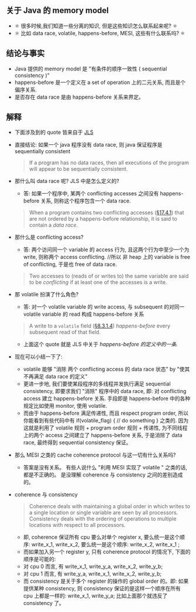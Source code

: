 ## 关于 Java 的 memory model

- ⚛️ 很多时候,我们知道一些分离的知识, 但是这些知识怎么联系起来呢? ⚛️
- ⚛️ 比如 data race, volatile, happens-before, MESI, 这些有什么联系吗? ⚛️

## 结论与事实

- Java 提供的 memory model 是 "有条件的顺序一致性 ( sequential consistency )"
- happens-before 是一个定义在 a set of operation 上的二元关系, 而且是个偏序关系.
- 是否存在 data race 是由 happens-before 关系来界定。

## 解释

- 下面涉及到的 quote 皆来自于 [JLS](https://docs.oracle.com/javase/specs/jls/se8/html/jls-17.html)
- 直接结论:  如果一个 java 程序没有 data race, 则 java 保证程序是 sequentially consistent

  > If a program has no data races, then all executions of the program will appear to be sequentially consistent.
  >
- 那什么叫 data race 呢? JLS 中是怎么定义的?

  - 答: 如果一个程序中, 某两个 conflicting accesses 之间没有 happens-before 关系, 则称这个程序包含一个 data race.

  > When a program contains two conflicting accesses ([§17.4.1](https://docs.oracle.com/javase/specs/jls/se8/html/jls-17.html#jls-17.4.1 "17.4.1. Shared Variables")) that are not ordered by a happens-before relationship, it is said to contain a *data race*.
  >
- 那什么是 conflicting access?

  - 答: 两个访问同一个 variable 的 access 行为, 且这两个行为中至少一个为 write, 则称两个 access  conflicting.  //所以 非 heap 上的 variable is free of conflicting, 于是也 free of data race.

  > Two accesses to (reads of or writes to) the same variable are said to be *conflicting* if at least one of the accesses is a write.
  >
- 那 volatile 扮演了什么角色?

  - 答: 对一个 volatile variable 的 write access, 与 subsequent 的对同一 volatile variable 的 read 构成 happens-before 关系

  > A write to a `volatile` field ([§8.3.1.4](https://docs.oracle.com/javase/specs/jls/se8/html/jls-8.html#jls-8.3.1.4 "8.3.1.4. volatile Fields")) *happens-before* every subsequent read of that field.
  >

  - 上面这个 quote 就是 JLS 中关于 *happens-before 的定义中的一条.*
- 现在可以小结一下了:

  - volatile 能够  "消除 两个 conflicting access 的 data race 状态"   by   "使其不再满足 data race 的定义"
  - 更进一步地, 我们要使某段程序的多线程并发执行满足 sequential consistency, 即要求我们 "消除" 程序中的 data race, 即: 对 conflicting access 建立 happens-before 关系.  手段即是 happens-before 中的各种规定比如使用 monitor, 使用 volatile.
  - 而由于 happens-before 满足传递性, 而且 respect program order, 所以你能看到有些代码中有 if(volatile_flag) { // do something } 之类的. 因为这就是利用了 volatile 规则 + program order 规则 + 传递性, 为不同线程上的两个 access 之间建立了 happens-before 关系, 于是消除了 data race, 最终得到 sequential consistency 保证。
- 那么 MESI 之类的 cache coherence protocol 与这一切有什么关系吗?

  - 答案是没有关系。 有些人说什么 "利用 MESI 实现了 volatile " 之类的话, 都是不正确的。 是没理解 coherence 与 consistency 之间的差别造成的。
- coherence 与 consistency

  > Coherence deals with maintaining a global order in which writes to a single location or
  > single variable are seen by all processors. Consistency deals with the ordering of
  > operations to multiple locations with respect to all processors.
  >

  - 即, coherence 保证所有 cpu 要么对单个 register x, 要么统一是这个顺序:  write_x_1,  write_x_2, 要么统一是这个顺序: write_x_2,  write_x_1 ;
  - 而如果加入另一个 register y,  只有 coherence protocol 的情况下, 下面的顺序是可能的:
  - 对 cpu 0 而言, 有  write_x_1,   write_y_a,   write_x_2,  write_y_b;
  - 对 cpu 1 而言, 有  write_y_a,   write_x_1,   write_x_2,  write_y_b;
  - 而 consistency 是关于多个 register 的操作的 global order 的。即: 如果提供某种 consistency, 则 consistency 保证的是这样一个顺序在所有 cpu 上都是一样的:    write_x_1,  write_y_a;   比如上面那个就违反了 consistency 了。
